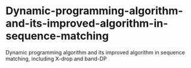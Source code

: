 # Dynamic-programming-algorithm-and-its-improved-algorithm-in-sequence-matching
Dynamic programming algorithm and its improved algorithm in sequence matching, including X-drop and band-DP
